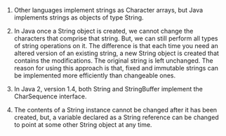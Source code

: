1. Other languages implement strings as Character arrays, but Java implements strings as objects of type String.

2. In Java once a String object is created, we cannot change the characters that comprise that string. But, we can still perform all types of string operations on it. The difference is that each time you need an altered version of an existing string, a new String object is created that contains the modifications. The original string is left unchanged. The reason for using this approach is that, fixed and immutable strings can be implemented more efficiently than changeable ones.

3. In Java 2, version 1.4, both String and StringBuffer implement the CharSequence interface.

4. The contents of a String instance cannot be changed after it has been created, but, a variable declared as a String reference can be changed to point at some other String object at any time.
